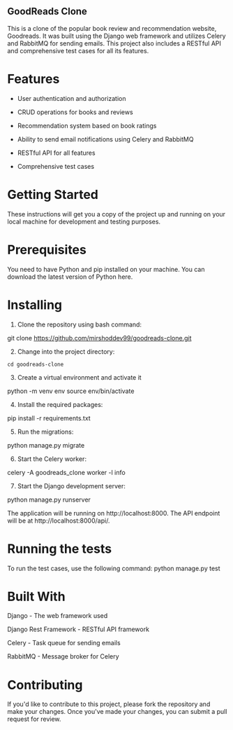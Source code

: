 ## GoodReads Clone
This is a clone of the popular book review and recommendation website, Goodreads. It was built using the Django web framework and utilizes Celery and RabbitMQ for sending emails. This project also includes a RESTful API and comprehensive test cases for all its features.

# Features
- User authentication and authorization

- CRUD operations for books and reviews

- Recommendation system based on book ratings

- Ability to send email notifications using Celery and RabbitMQ

- RESTful API for all features

- Comprehensive test cases

# Getting Started
These instructions will get you a copy of the project up and running on your local machine for development and testing purposes.

# Prerequisites
You need to have Python and pip installed on your machine. You can download the latest version of Python here.

# Installing
1. Clone the repository using bash command:

  git clone https://github.com/mirshoddev99/goodreads-clone.git

2. Change into the project directory:

  `cd goodreads-clone`

3. Create a virtual environment and activate it
  
  python -m venv env
  source env/bin/activate

4. Install the required packages:

  pip install -r requirements.txt

5. Run the migrations:

  python manage.py migrate

6. Start the Celery worker:
  
  celery -A goodreads_clone worker -l info

7. Start the Django development server:
  
  python manage.py runserver

The application will be running on http://localhost:8000. The API endpoint will be at http://localhost:8000/api/.

# Running the tests
To run the test cases, use the following command:
python manage.py test

# Built With
Django - The web framework used

Django Rest Framework - RESTful API framework

Celery - Task queue for sending emails

RabbitMQ - Message broker for Celery

# Contributing
If you'd like to contribute to this project, please fork the repository and make your changes. Once you've made your changes, you can submit a pull request for review.
